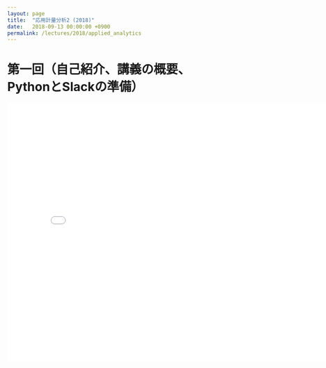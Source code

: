 ```yaml
---
layout: page
title:  "応用計量分析2 (2018)"
date:   2018-09-13 00:00:00 +0900
permalink: /lectures/2018/applied_analytics
---
```


# 第一回（自己紹介、講義の概要、PythonとSlackの準備）
<center>
<iframe allowfullscreen="true" allowtransparency="true" frameborder="0" height="596"  mozallowfullscreen="true" src="1/main.html" style="border:0; padding:0; margin:0; background:transparent;" webkitallowfullscreen="true" width="800"></iframe>
</center>
